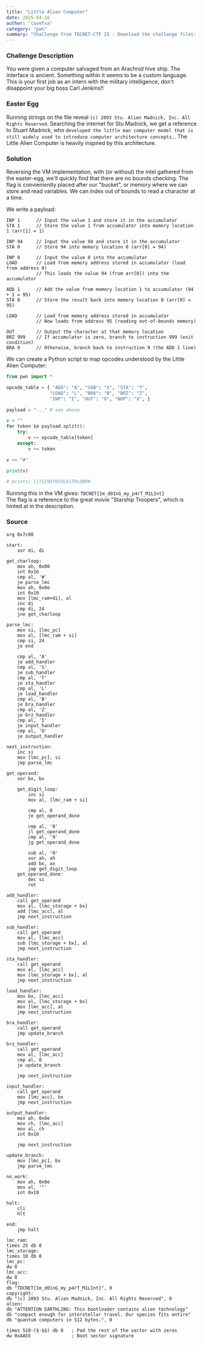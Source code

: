 ```yaml
---
title: "Little Alien Computer"
date: 2025-04-16
author: "cavefxa"
category: "pwn"
summary: "Challenge from TDCNET-CTF 25 - Download the challenge files: [vmbs.zip](/chall_files/vmbs/handout.zip)"
---
```


### Challenge Description
You were given a computer salvaged from an Arachnid hive ship. The interface is ancient. Something within it seems to be a custom language. This is your first job as an intern with the military intelligence, don't disappoint your big boss Carl Jenkins!!

### Easter Egg
Running strings on the file reveal `(c) 2093 Stu. Alien Madnick, Inc. All Rights Reserved`.
Searching the internet for Stu Madnick, we get a reference to Stuart Madnick, who `developed the little man computer model that is still widely used to introduce computer architecture concepts,`. The Little Alien Computer is heavily inspired by this architecture. 

### Solution
Reversing the VM implementation, with (or without) the intel gathered from the easter-egg, we'll quickly find that there are no bounds checking. The flag is convieniently placed after our "bucket", or memory where we can store and read variables. We can index out of bounds to read a character at a time. 

We write a payload:
```
INP 1      // Input the value 1 and store it in the accumulator
STA 1      // Store the value 1 from accumulator into memory location 1 (arr[1] = 1)

INP 94     // Input the value 94 and store it in the accumulator  
STA 0      // Store 94 into memory location 0 (arr[0] = 94)

INP 0      // Input the value 0 into the accumulator
LOAD       // Load from memory address stored in accumulator (load from address 0)
           // This loads the value 94 (from arr[0]) into the accumulator

ADD 1      // Add the value from memory location 1 to accumulator (94 + 1 = 95)
STA 0      // Store the result back into memory location 0 (arr[0] = 95)

LOAD       // Load from memory address stored in accumulator 
           // Now loads from address 95 (reading out-of-bounds memory)

OUT        // Output the character at that memory location
BRZ 999    // If accumulator is zero, branch to instruction 999 (exit condition)
BRA 9      // Otherwise, branch back to instruction 9 (the ADD 1 line)
```

We can create a Python script to map opcodes understood by the Little Alien Computer:
```python
from pwn import *

opcode_table = { "ADD": "A", "SUB": "S", "STA": "T", 
                "LOAD": "L", "BRA": "B", "BRZ": "Z", 
                "INP": "I", "OUT": "O", "NOP": "X", }

payload = "..." # see above

v = ""
for token in payload.split():
    try:
        v += opcode_table[token]
    except:
        v += token 

v += "#"

print(v) 

# prints: I1T1I94T0I0LA1T0LOB9#
```

Running this in the VM gives:
`TDCNET{1m_d01nG_my_p4rT_M1LInt}`
\
The flag is a reference to the great movie "Starship Troopers", which is hinted at in the description.

### Source 
```assembly
org 0x7c00

start:
    xor di, di          

get_charloop:
    mov ah, 0x00        
    int 0x16            
    cmp al, '#'         
    je parse_lmc
    mov ah, 0x0e        
    int 0x10            
    mov [lmc_ram+di], al
    inc di
    cmp di, 24
    jne get_charloop

parse_lmc:
    mov si, [lmc_pc]
    mov al, [lmc_ram + si] 
    cmp si, 24             
    je end

    cmp al, 'A'
    je add_handler
    cmp al, 'S'
    je sub_handler
    cmp al, 'T'
    je sta_handler
    cmp al, 'L'
    je load_handler
    cmp al, 'B'
    je bra_handler
    cmp al, 'Z'
    je brz_handler
    cmp al, 'I'
    je input_handler
    cmp al, 'O'
    je output_handler

next_instruction:
    inc si
    mov [lmc_pc], si
    jmp parse_lmc

get_operand:
    xor bx, bx

    get_digit_loop:
        inc si
        mov al, [lmc_ram + si]

        cmp al, 0
        je get_operand_done

        cmp al, '0'
        jl get_operand_done
        cmp al, '9'
        jg get_operand_done

        sub al, '0'
        xor ah, ah
        add bx, ax
        jmp get_digit_loop
    get_operand_done:
        dec si
        ret

add_handler:
    call get_operand
    mov al, [lmc_storage + bx]
    add [lmc_acc], al
    jmp next_instruction

sub_handler:
    call get_operand
    mov al, [lmc_acc]
    sub [lmc_storage + bx], al
    jmp next_instruction

sta_handler:
    call get_operand
    mov al, [lmc_acc]
    mov [lmc_storage + bx], al
    jmp next_instruction

load_handler:
    mov bx, [lmc_acc]
    mov al, [lmc_storage + bx]
    mov [lmc_acc], al
    jmp next_instruction

bra_handler:
    call get_operand
    jmp update_branch

brz_handler:
    call get_operand
    mov al, [lmc_acc]
    cmp al, 0
    je update_branch

    jmp next_instruction

input_handler:
    call get_operand
    mov [lmc_acc], bx
    jmp next_instruction

output_handler:
    mov ah, 0x0e        
    mov ch, [lmc_acc]
    mov al, ch
    int 0x10

    jmp next_instruction

update_branch:
    mov [lmc_pc], bx
    jmp parse_lmc

no_work:
    mov ah, 0x0e        
    mov al, '^'
    int 0x10           

halt:
    cli
    hlt

end:
    jmp halt

lmc_ram:
times 25 db 0
lmc_storage:
times 10 db 0
lmc_pc:
dw 0
lmc_acc:
dw 0
flag:
db "TDCNET{1m_d01nG_my_p4rT_M1LInt}", 0
copyright:
db "(c) 2093 Stu. Alien Madnick, Inc. All Rights Reserved", 0
alien:
db "ATTENTION EARTHLING: This bootloader contains alien technology"
db "compact enough for interstellar travel. Our species fits entire"
db "quantum computers in 512 bytes.", 0

times 510-($-$$) db 0   ; Pad the rest of the sector with zeros
dw 0xAA55               ; Boot sector signature
```
